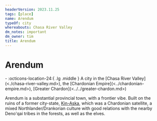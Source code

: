 ```yaml
---
headerVersion: 2023.11.25
tags: [place]
name: Arendum
typeOf: city
whereabouts: Chasa River Valley
dm_notes: important
dm_owner: tim
title: Arendum
---
```

# Arendum
<div class="grid cards ext-narrow-margin ext-one-column" markdown>
-    :octicons-location-24:{ .lg .middle } A city in the [Chasa River Valley](<./chasa-river-valley.md>), the [Chardonian Empire](<../chardonian-empire.md>), [Greater Chardon](<../../greater-chardon.md>)  
</div>




Arendum is a substantial provincial town, with a frontier vibe. Built on the ruins of a former city-state, [Kin-Aska](<./kin-aska.md>), which was a Chardonian satellite, a mixed Northlander/Drankorian culture with good relations with the nearby Deno'qai tribes in the forests, as well as the elves.





